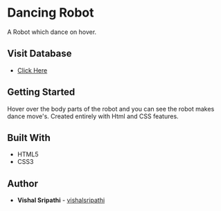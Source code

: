 # Dancing Robot
 A Robot which dance on hover.
 
## Visit Database
* [Click Here](https://dancing-robot-js.netlify.app/)

## Getting Started
 Hover over the body parts of the robot and you can see the robot makes dance move's. Created entirely with Html and CSS features.

## Built With
* HTML5
* CSS3

## Author
* **Vishal Sripathi** - [vishalsripathi](https://github.com/vishalsripathi)
